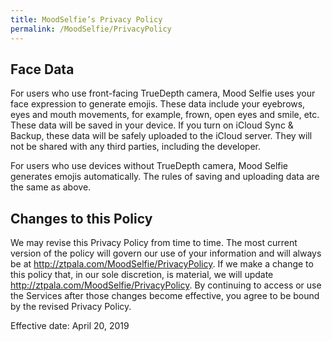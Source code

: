 ```yaml
---
title: MoodSelfie’s Privacy Policy
permalink: /MoodSelfie/PrivacyPolicy
---
```


## Face Data

For users who use front-facing TrueDepth camera, Mood Selfie uses your face expression to generate emojis. These data include your eyebrows, eyes and mouth movements, for example, frown, open eyes and smile, etc. These data will be saved in your device. If you turn on iCloud Sync & Backup, these data will be safely uploaded to the iCloud server. They will not be shared with any third parties, including the developer.

For users who use devices without TrueDepth camera, Mood Selfie generates emojis automatically. The rules of saving and uploading data are the same as above.

## Changes to this Policy

We may revise this Privacy Policy from time to time. The most current version of the policy will govern our use of your information and will always be at http://ztpala.com/MoodSelfie/PrivacyPolicy. If we make a change to this policy that, in our sole discretion, is material, we will update http://ztpala.com/MoodSelfie/PrivacyPolicy. By continuing to access or use the Services after those changes become effective, you agree to be bound by the revised Privacy Policy.

Effective date: April 20, 2019